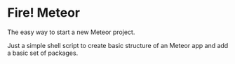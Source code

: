 Fire! Meteor
============

The easy way to start a new Meteor project.

Just a simple shell script to create basic structure of an Meteor app and add a basic set of packages.

